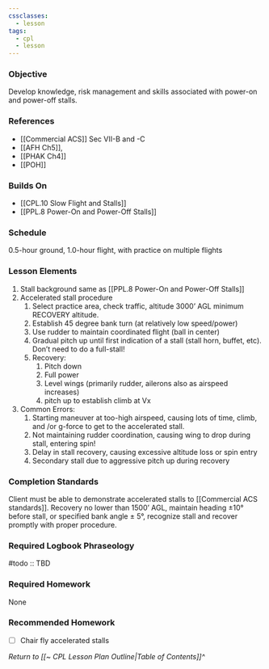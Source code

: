 ```yaml
---
cssclasses:
  - lesson
tags:
  - cpl
  - lesson
---
```

### Objective
Develop knowledge, risk management and skills associated with power-on and power-off stalls.

### References
- [[Commercial ACS]] Sec VII-B and -C
- [[AFH Ch5]], 
- [[PHAK Ch4]]
- [[POH]]

### Builds On
- [[CPL.10 Slow Flight and Stalls]]
- [[PPL.8 Power-On and Power-Off Stalls]]

### Schedule
0.5-hour ground, 1.0-hour flight, with practice on multiple flights

### Lesson Elements
1. Stall background same as [[PPL.8 Power-On and Power-Off Stalls]]
4. Accelerated stall procedure
	1. Select practice area, check traffic, altitude 3000’ AGL minimum RECOVERY altitude.
	2. Establish 45 degree bank turn (at relatively low speed/power)
	3. Use rudder to maintain coordinated flight (ball in center)
	4. Gradual pitch up until first indication of a stall (stall horn, buffet, etc). Don’t need to do a full-stall!
	5. Recovery:
		1. Pitch down
		2. Full power
		3. Level wings (primarily rudder, ailerons also as airspeed increases)
		4. pitch up to establish climb at Vx
5. Common Errors:
	1. Starting maneuver at too-high airspeed, causing lots of time, climb, and /or g-force to get to the accelerated stall.
	2. Not maintaining rudder coordination, causing wing to drop during stall, entering spin!
	3. Delay in stall recovery, causing excessive altitude loss or spin entry
	4. Secondary stall due to aggressive pitch up during recovery

### Completion Standards
Client must be able to demonstrate accelerated stalls to [[Commercial ACS standards]]. Recovery no lower than 1500’ AGL, maintain heading ±10° before stall, or specified bank angle ± 5°, recognize stall and recover promptly with proper procedure.

### Required Logbook Phraseology
#todo :: TBD

### Required Homework
None

### Recommended Homework
- [ ] Chair fly accelerated stalls

*Return to [[~ CPL Lesson Plan Outline|Table of Contents]]^*